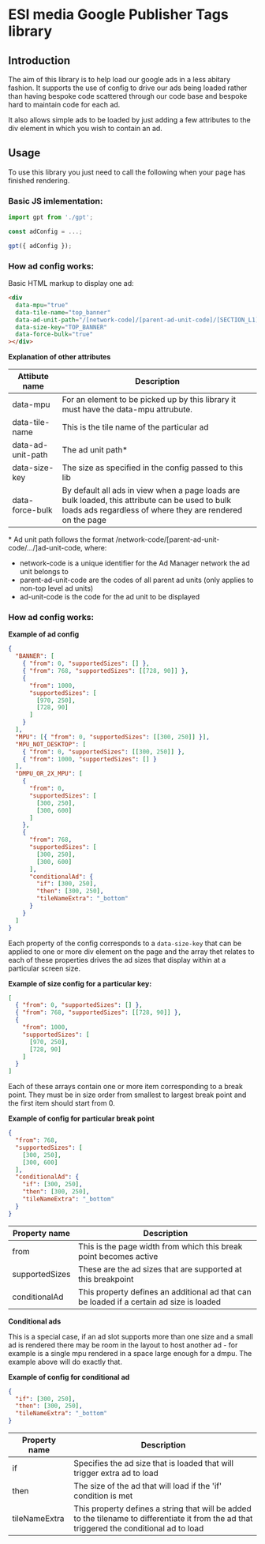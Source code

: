 # ESI media Google Publisher Tags library

## Introduction

The aim of this library is to help load our google ads in a less abitary fashion.
It supports the use of config to drive our ads being loaded rather than having bespoke code
scattered through our code base and bespoke hard to maintain code for each ad.

It also allows simple ads to be loaded by just adding a few attributes to the div element
in which you wish to contain an ad.

## Usage

To use this library you just need to call the following when your page has finished rendering.

### Basic JS imlementation:

```js
import gpt from './gpt';

const adConfig = ...;

gpt({ adConfig });
```

### How ad config works:

Basic HTML markup to display one ad:

```html
<div
  data-mpu="true"
  data-tile-name="top_banner"
  data-ad-unit-path="/[network-code]/[parent-ad-unit-code]/[SECTION_L1]/[SECTION_L2]/[PAGE]/[ad-unit-code]"
  data-size-key="TOP_BANNER"
  data-force-bulk="true"
></div>
```

**Explanation of other attributes**

| Attibute name     | Description                                                                                                                                                  |
| ----------------- | ------------------------------------------------------------------------------------------------------------------------------------------------------------ |
| data-mpu          | For an element to be picked up by this library it must have the data-mpu attrubute.                                                                          |
| data-tile-name    | This is the tile name of the particular ad                                                                                                                   |
| data-ad-unit-path | The ad unit path\*                                                                                                                                           |
| data-size-key     | The size as specified in the config passed to this lib                                                                                                       |
| data-force-bulk   | By default all ads in view when a page loads are bulk loaded, this attribute can be used to bulk loads ads regardless of where they are rendered on the page |

\* Ad unit path follows the format /network-code/\[parent-ad-unit-code/.../]ad-unit-code, where:

- network-code is a unique identifier for the Ad Manager network the ad unit belongs to
- parent-ad-unit-code are the codes of all parent ad units (only applies to non-top level ad units)
- ad-unit-code is the code for the ad unit to be displayed

### How ad config works:

**Example of ad config**

```json
{
  "BANNER": [
    { "from": 0, "supportedSizes": [] },
    { "from": 768, "supportedSizes": [[728, 90]] },
    {
      "from": 1000,
      "supportedSizes": [
        [970, 250],
        [728, 90]
      ]
    }
  ],
  "MPU": [{ "from": 0, "supportedSizes": [[300, 250]] }],
  "MPU_NOT_DESKTOP": [
    { "from": 0, "supportedSizes": [[300, 250]] },
    { "from": 1000, "supportedSizes": [] }
  ],
  "DMPU_OR_2X_MPU": [
    {
      "from": 0,
      "supportedSizes": [
        [300, 250],
        [300, 600]
      ]
    },
    {
      "from": 768,
      "supportedSizes": [
        [300, 250],
        [300, 600]
      ],
      "conditionalAd": {
        "if": [300, 250],
        "then": [300, 250],
        "tileNameExtra": "_bottom"
      }
    }
  ]
}
```

Each property of the config corresponds to a `data-size-key` that can be applied to
one or more div element on the page and the array thet relates to each of these
properties drives the ad sizes that display within at a particular screen size.

**Example of size config for a particular key:**

```json
[
  { "from": 0, "supportedSizes": [] },
  { "from": 768, "supportedSizes": [[728, 90]] },
  {
    "from": 1000,
    "supportedSizes": [
      [970, 250],
      [728, 90]
    ]
  }
]
```

Each of these arrays contain one or more item corresponding to a break point. They must
be in size order from smallest to largest break point and the first item should start from 0.

**Example of config for particular break point**

```json
{
  "from": 768,
  "supportedSizes": [
    [300, 250],
    [300, 600]
  ],
  "conditionalAd": {
    "if": [300, 250],
    "then": [300, 250],
    "tileNameExtra": "_bottom"
  }
}
```

| Property name  | Description                                                                              |
| -------------- | ---------------------------------------------------------------------------------------- |
| from           | This is the page width from which this break point becomes active                        |
| supportedSizes | These are the ad sizes that are supported at this breakpoint                             |
| conditionalAd  | This property defines an additional ad that can be loaded if a certain ad size is loaded |

**Conditional ads**

This is a special case, if an ad slot supports more than one size and a small ad is rendered
there may be room in the layout to host another ad - for example is a single mpu rendered in a space
large enough for a dmpu. The example above will do exactly that.

**Example of config for conditional ad**

```json
{
  "if": [300, 250],
  "then": [300, 250],
  "tileNameExtra": "_bottom"
}
```

| Property name | Description                                                                                                                                 |
| ------------- | ------------------------------------------------------------------------------------------------------------------------------------------- |
| if            | Specifies the ad size that is loaded that will trigger extra ad to load                                                                     |
| then          | The size of the ad that will load if the 'if' condition is met                                                                              |
| tileNameExtra | This property defines a string that will be added to the tilename to differentiate it from the ad that triggered the conditional ad to load |
